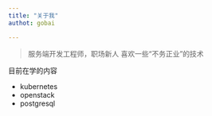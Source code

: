 ```yaml
---
title: "关于我"
authot: gobai

---
```


> 服务端开发工程师，职场新人 喜欢一些“不务正业”的技术

目前在学的内容

- kubernetes
- openstack
- postgresql